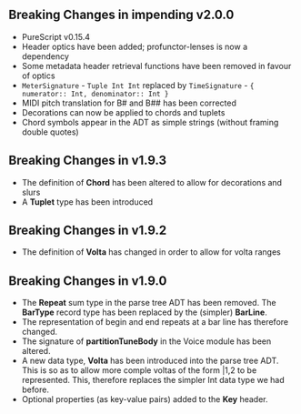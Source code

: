 Breaking Changes in impending v2.0.0
------------------------------------

  * PureScript v0.15.4
  * Header optics have been added; profunctor-lenses is now a dependency
  * Some metadata header retrieval functions have been removed in favour of optics
  * ```MeterSignature``` - ```Tuple Int Int``` replaced by 
    ```TimeSignature``` - ```{ numerator:: Int, denominator:: Int }```
  * MIDI pitch translation for B# and B## has been corrected
  * Decorations can now be applied to chords and tuplets
  * Chord symbols appear in the ADT as simple strings (without framing double quotes)

Breaking Changes in v1.9.3
--------------------------

  * The definition of __Chord__ has been altered to allow for decorations and slurs 
  * A __Tuplet__ type has been introduced

Breaking Changes in v1.9.2
--------------------------

  * The definition of __Volta__ has changed in order to allow for volta ranges

Breaking Changes in v1.9.0
--------------------------  

  * The __Repeat__ sum type in the parse tree ADT has been removed.  The __BarType__ record type has been replaced by the (simpler) __BarLine__.
  * The representation of begin and end repeats at a bar line has therefore changed.
  * The signature of __partitionTuneBody__ in the Voice module has been altered.
  * A new data type, __Volta__ has been introduced into the parse tree ADT.  
  This is so as to allow more comple voltas of the form |1,2 to be represented.
  This, therefore replaces the simpler Int data type we had before.
  * Optional properties (as key-value pairs) added to the __Key__ header.